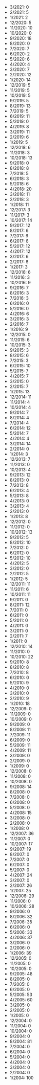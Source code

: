 *  3/2021: 0
*  2/2021: 5
*  1/2021: 2
*  12/2020: 5
*  11/2020: 10
*  10/2020: 0
*  9/2020: 18
*  8/2020: 0
*  7/2020: 7
*  6/2020: 2
*  5/2020: 6
*  4/2020: 4
*  3/2020: 7
*  2/2020: 12
*  1/2020: 14
*  12/2019: 5
*  11/2019: 5
*  10/2019: 5
*  9/2019: 5
*  8/2019: 13
*  7/2019: 5
*  6/2019: 11
*  5/2019: 0
*  4/2019: 8
*  3/2019: 11
*  2/2019: 6
*  1/2019: 5
*  12/2018: 6
*  11/2018: 3
*  10/2018: 13
*  9/2018: 0
*  8/2018: 8
*  7/2018: 5
*  6/2018: 3
*  5/2018: 6
*  4/2018: 20
*  3/2018: 11
*  2/2018: 3
*  1/2018: 11
*  12/2017: 3
*  11/2017: 3
*  10/2017: 14
*  9/2017: 12
*  8/2017: 6
*  7/2017: 6
*  6/2017: 6
*  5/2017: 12
*  4/2017: 12
*  3/2017: 6
*  2/2017: 6
*  1/2017: 3
*  12/2016: 6
*  11/2016: 3
*  10/2016: 9
*  9/2016: 7
*  8/2016: 3
*  7/2016: 3
*  6/2016: 0
*  5/2016: 0
*  4/2016: 6
*  3/2016: 3
*  2/2016: 7
*  1/2016: 9
*  12/2015: 0
*  11/2015: 6
*  10/2015: 3
*  9/2015: 3
*  8/2015: 6
*  7/2015: 3
*  6/2015: 10
*  5/2015: 7
*  4/2015: 7
*  3/2015: 0
*  2/2015: 7
*  1/2015: 13
*  12/2014: 11
*  11/2014: 4
*  10/2014: 4
*  9/2014: 7
*  8/2014: 4
*  7/2014: 4
*  6/2014: 12
*  5/2014: 7
*  4/2014: 4
*  3/2014: 14
*  2/2014: 0
*  1/2014: 3
*  12/2013: 7
*  11/2013: 0
*  10/2013: 4
*  9/2013: 12
*  8/2013: 0
*  7/2013: 8
*  6/2013: 4
*  5/2013: 8
*  4/2013: 0
*  3/2013: 4
*  2/2013: 0
*  1/2013: 8
*  12/2012: 0
*  11/2012: 0
*  10/2012: 13
*  9/2012: 5
*  8/2012: 10
*  7/2012: 0
*  6/2012: 0
*  5/2012: 10
*  4/2012: 5
*  3/2012: 0
*  2/2012: 5
*  1/2012: 5
*  12/2011: 11
*  11/2011: 6
*  10/2011: 11
*  9/2011: 0
*  8/2011: 12
*  7/2011: 0
*  6/2011: 0
*  5/2011: 0
*  4/2011: 0
*  3/2011: 0
*  2/2011: 7
*  1/2011: 0
*  12/2010: 14
*  11/2010: 0
*  10/2010: 22
*  9/2010: 8
*  8/2010: 8
*  7/2010: 8
*  6/2010: 0
*  5/2010: 9
*  4/2010: 0
*  3/2010: 0
*  2/2010: 9
*  1/2010: 18
*  12/2009: 0
*  11/2009: 0
*  10/2009: 0
*  9/2009: 0
*  8/2009: 11
*  7/2009: 11
*  6/2009: 0
*  5/2009: 11
*  4/2009: 11
*  3/2009: 0
*  2/2009: 0
*  1/2009: 0
*  12/2008: 0
*  11/2008: 0
*  10/2008: 0
*  9/2008: 14
*  8/2008: 0
*  7/2008: 0
*  6/2008: 0
*  5/2008: 0
*  4/2008: 15
*  3/2008: 0
*  2/2008: 0
*  1/2008: 0
*  12/2007: 36
*  11/2007: 0
*  10/2007: 17
*  9/2007: 19
*  8/2007: 0
*  7/2007: 0
*  6/2007: 0
*  5/2007: 0
*  4/2007: 24
*  3/2007: 0
*  2/2007: 26
*  1/2007: 25
*  12/2006: 29
*  11/2006: 0
*  10/2006: 28
*  9/2006: 0
*  8/2006: 32
*  7/2006: 35
*  6/2006: 0
*  5/2006: 33
*  4/2006: 37
*  3/2006: 0
*  2/2006: 0
*  1/2006: 39
*  12/2005: 0
*  11/2005: 0
*  10/2005: 0
*  9/2005: 48
*  8/2005: 0
*  7/2005: 0
*  6/2005: 0
*  5/2005: 53
*  4/2005: 60
*  3/2005: 0
*  2/2005: 0
*  1/2005: 0
*  12/2004: 0
*  11/2004: 0
*  10/2004: 0
*  9/2004: 0
*  8/2004: 81
*  7/2004: 0
*  6/2004: 0
*  5/2004: 0
*  4/2004: 0
*  3/2004: 0
*  2/2004: 0
*  1/2004: 100